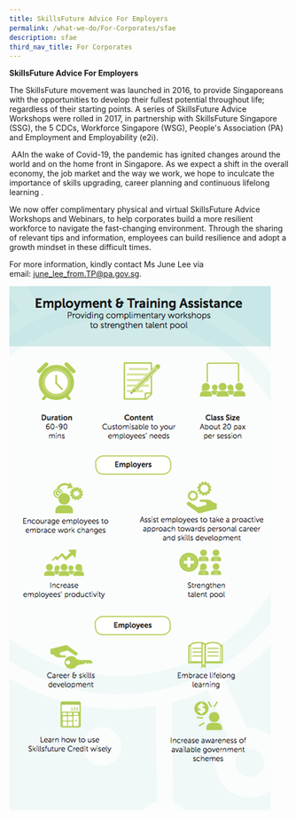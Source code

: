 ```yaml
---
title: SkillsFuture Advice For Employers
permalink: /what-we-do/For-Corporates/sfae
description: sfae
third_nav_title: For Corporates
---
```

**SkillsFuture Advice For Employers**

The SkillsFuture movement was launched in 2016, to provide Singaporeans with the opportunities to develop their fullest potential throughout life; regardless of their starting points. A series of SkillsFuture Advice Workshops were rolled in 2017, in partnership with SkillsFuture Singapore (SSG), the 5 CDCs, Workforce Singapore (WSG), People's Association (PA) and Employment and Employability (e2i).

 AAIn the wake of Covid-19, the pandemic has ignited changes around the world and on the home front in Singapore. As we expect a shift in the overall economy, the job market and the way we work, we hope to inculcate the importance of skills upgrading, career planning and continuous lifelong learning .

We now offer complimentary physical and virtual SkillsFuture Advice Workshops and Webinars, to help corporates build a more resilient workforce to navigate the fast-changing environment. Through the sharing of relevant tips and information, employees can build resilience and adopt a growth mindset in these difficult times.

For more information, kindly contact Ms June Lee via email: [june\_lee\_from.TP@pa.gov.sg](mailto:june_lee_from.TP@pa.gov.sg).

![](/images/What%20We%20Do/For%20Corporate/sfa-for-corporates.png)